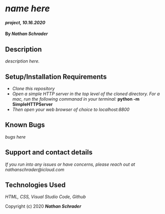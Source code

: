 # _name here_

#### _project, 10.16.2020_

#### By _**Nathan Schrader**_

## Description

_description here._

## Setup/Installation Requirements

* _Clone this repository_
* _Open a simple HTTP server in the top level of the cloned directory. For a mac, run the following commanad in your terminal:_
**python -m SimpleHTTPServer**
* _Then open your web browser of choice to localhost:8800_

## Known Bugs

_bugs here_

## Support and contact details

_If you run into any issues or have concerns, please reach out at nathanschrader@icloud.com_

## Technologies Used

_HTML, CSS, Visual Studio Code, Github_

Copyright (c) 2020 **_Nathan Schrader_**

